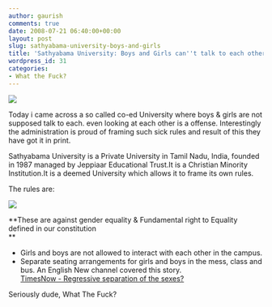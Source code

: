 ```yaml
---
author: gaurish
comments: true
date: 2008-07-21 06:40:00+00:00
layout: post
slug: sathyabama-university-boys-and-girls
title: 'Sathyabama University: Boys and Girls can''t talk to each other'
wordpress_id: 31
categories:
- What the Fuck?
---
```


[![](http://2.bp.blogspot.com/_wMAC6frBFdw/SIQsexXIAbI/AAAAAAAAANg/LhdXGO-h824/s320-R/logo.jpg)](http://2.bp.blogspot.com/_wMAC6frBFdw/SIQsexXIAbI/AAAAAAAAANg/ec5BcApEceM/s1600-h/logo.jpg)

  
Today i came across a so called co-ed University where boys & girls are not supposed talk to each. even looking at each other is a offense.  Interestingly the administration is  proud of  framing such sick  rules and result of this they have got it in print.  
  
  
Sathyabama University is a Private University in Tamil Nadu, India, founded in 1987 managed by Jeppiaar Educational Trust.It is a Christian Minority Institution.It is a deemed University which allows it to frame its own rules.  
  
  
The rules are:  


[![](http://3.bp.blogspot.com/_wMAC6frBFdw/SIRlHyc1pvI/AAAAAAAAANo/5Ae3zcFPuPs/s400-R/clipimage001zx4.jpg)](http://3.bp.blogspot.com/_wMAC6frBFdw/SIRlHyc1pvI/AAAAAAAAANo/vmMbdKg2FhE/s1600-h/clipimage001zx4.jpg)

  
**These are against gender equality &  Fundamental  right to Equality defined in our constitution  
**  


  * Girls and boys are not allowed to interact with each other in the campus.
  * Separate seating arrangements for girls and boys in the mess, class and bus.
An English New channel covered this story.  
[TimesNow - Regressive separation of the sexes?](http://timesnow.tv/NewsDtls.aspx?NewsID=6117)  
  
  
Seriously dude, What The Fuck?  
